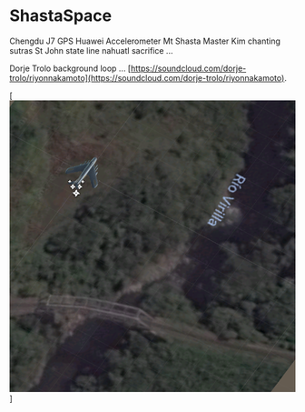ShastaSpace
=======

Chengdu J7 GPS Huawei Accelerometer
Mt Shasta Master Kim chanting sutras
St John state line nahuatl sacrifice ...

Dorje Trolo background loop ...  [https://soundcloud.com/dorje-trolo/riyonnakamoto](https://soundcloud.com/dorje-trolo/riyonnakamoto).

[![que no se resistieran, por que sino los mataban ... ](https://raw.githubusercontent.com/rgarro/ShastaSpace/master/shastashot.png)]
